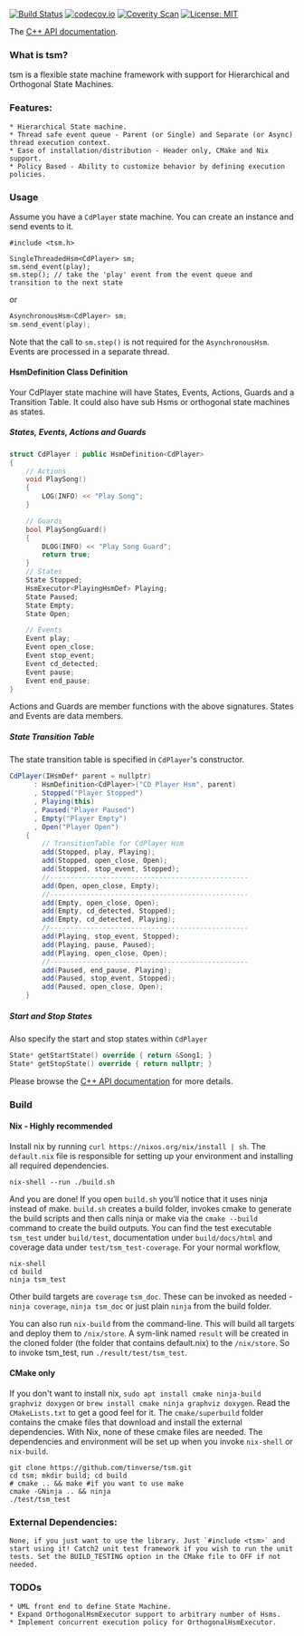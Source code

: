 [![Build Status](https://travis-ci.org/tinverse/tsm.svg?branch=master)](https://travis-ci.org/tinverse/tsm)
[![codecov.io](http://codecov.io/github/tinverse/tsm/coverage.svg?branch=master)](http://codecov.io/github/tinverse/tsm?branch=master)
[![Coverity Scan](https://scan.coverity.com/projects/17873/badge.svg)](https://scan.coverity.com/projects/tinverse-tsm)
[![License: MIT](https://img.shields.io/badge/License-MIT-yellow.svg)](https://opensource.org/licenses/MIT)

The [C++ API documentation](https://tinverse.github.io/tsm/index.html).

### What is tsm?
tsm is a flexible state machine framework with support for Hierarchical and Orthogonal State Machines.

### Features:
    * Hierarchical State machine.
    * Thread safe event queue - Parent (or Single) and Separate (or Async) thread execution context.
    * Ease of installation/distribution - Header only, CMake and Nix support.
    * Policy Based - Ability to customize behavior by defining execution policies.

### Usage
Assume you have a `CdPlayer` state machine. You can create an instance and send events to it.

```
#include <tsm.h>

SingleThreadedHsm<CdPlayer> sm;
sm.send_event(play);
sm.step(); // take the 'play' event from the event queue and transition to the next state
```

or

```cpp
AsynchronousHsm<CdPlayer> sm;
sm.send_event(play);
```

Note that the call to `sm.step()` is not required for the `AsynchronousHsm`. Events are processed in a separate thread.

#### HsmDefinition Class Definition
Your CdPlayer state machine will have States, Events, Actions, Guards and a Transition Table.  It could also  have sub Hsms or orthogonal state machines as states.

##### States, Events, Actions and Guards
```cpp
struct CdPlayer : public HsmDefinition<CdPlayer>
{
    // Actions
    void PlaySong()
    {
        LOG(INFO) << "Play Song";
    }

    // Guards
    bool PlaySongGuard()
    {
        DLOG(INFO) << "Play Song Guard";
        return true;
    }
    // States
    State Stopped;
    HsmExecutor<PlayingHsmDef> Playing;
    State Paused;
    State Empty;
    State Open;

    // Events
    Event play;
    Event open_close;
    Event stop_event;
    Event cd_detected;
    Event pause;
    Event end_pause;
}
```

Actions and Guards are member functions with the above signatures. States and Events are data members.

##### State Transition Table
The state transition table is specified in `CdPlayer`'s constructor.

```csharp
CdPlayer(IHsmDef* parent = nullptr)
      : HsmDefinition<CdPlayer>("CD Player Hsm", parent)
      , Stopped("Player Stopped")
      , Playing(this)
      , Paused("Player Paused")
      , Empty("Player Empty")
      , Open("Player Open")
    {
        // TransitionTable for CdPlayer Hsm
        add(Stopped, play, Playing);
        add(Stopped, open_close, Open);
        add(Stopped, stop_event, Stopped);
        //-------------------------------------------------
        add(Open, open_close, Empty);
        //-------------------------------------------------
        add(Empty, open_close, Open);
        add(Empty, cd_detected, Stopped);
        add(Empty, cd_detected, Playing);
        //-------------------------------------------------
        add(Playing, stop_event, Stopped);
        add(Playing, pause, Paused);
        add(Playing, open_close, Open);
        //-------------------------------------------------
        add(Paused, end_pause, Playing);
        add(Paused, stop_event, Stopped);
        add(Paused, open_close, Open);
    }
```

##### Start and Stop States
Also specify the start and stop states within `CdPlayer`

```cpp
State* getStartState() override { return &Song1; }
State* getStopState() override { return nullptr; }
```

Please browse the [C++ API documentation](https://tinverse.github.io/tsm/index.html) for more details.

### Build

#### Nix - Highly recommended
Install nix by running `curl https://nixos.org/nix/install | sh`. The `default.nix` file is responsible for setting up your environment and installing all required dependencies.

```console
nix-shell --run ./build.sh
```

And you are done! If you open `build.sh` you'll notice that it uses ninja instead of make. `build.sh` creates a build folder, invokes cmake to generate the build scripts and then calls ninja or make via the `cmake --build` command to create the build outputs. You can find the test executable `tsm_test` under `build/test`, documentation under `build/docs/html` and coverage data under `test/tsm_test-coverage`. For your normal workflow,

```console
nix-shell
cd build
ninja tsm_test
```

Other build targets are `coverage` `tsm_doc`. These can be invoked as needed - `ninja coverage`, `ninja tsm_doc` or just plain `ninja` from the build folder.

You can also run `nix-build` from the command-line. This will build all targets and deploy them to `/nix/store`. A sym-link named `result` will be created in the cloned folder (the folder that contains default.nix) to the `/nix/store`. So to invoke tsm_test, run `./result/test/tsm_test`.

#### CMake only
If you don't want to install nix, `sudo apt install cmake ninja-build graphviz doxygen` or `brew install cmake ninja graphviz doxygen`. Read the `CMakeLists.txt` to get a good feel for it. The `cmake/superbuild` folder contains the cmake files that download and install the external dependencies. With Nix, none of these cmake files are needed. The dependencies and environment will be set up when you invoke `nix-shell` or `nix-build`.

```console
git clone https://github.com/tinverse/tsm.git
cd tsm; mkdir build; cd build
# cmake .. && make #if you want to use make
cmake -GNinja .. && ninja
./test/tsm_test
```

### External Dependencies:
    None, if you just want to use the library. Just `#include <tsm>` and start using it! Catch2 unit test framework if you wish to run the unit tests. Set the BUILD_TESTING option in the CMake file to OFF if not needed.

### TODOs
    * UML front end to define State Machine.
    * Expand OrthogonalHsmExecutor support to arbitrary number of Hsms.
    * Implement concurrent execution policy for OrthogonalHsmExecutor.

